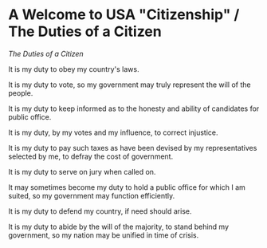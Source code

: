# A Welcome to USA "Citizenship" / The Duties of a Citizen #

*The Duties of a Citizen*

It is my duty to obey my country's laws.

It is my duty to vote, so my government may truly represent the
will of the people.

It is my duty to keep informed as to the honesty and ability of
candidates for public office.

It is my duty, by my votes and my influence, to correct injustice.

It is my duty to pay such taxes as have been devised by my representatives
selected by me, to defray the cost of government.

It is my duty to serve on jury when called on.

It may sometimes become my duty to hold a public office for
which I am suited, so my government may function efficiently.

It is my duty to defend my country, if need should arise.

It is my duty to abide by the will of the majority, to stand behind
my government, so my nation may be unified in time of crisis.
